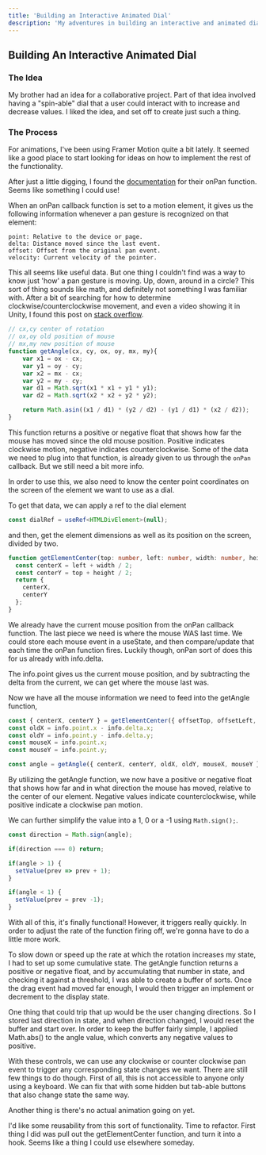 ```yaml
---
title: 'Building an Interactive Animated Dial'
description: 'My adventures in building an interactive and animated dial that a user can "spin" to change values.'
---
```

## Building An Interactive Animated Dial

### The Idea

My brother had an idea for a collaborative project. Part of that idea involved having a "spin-able" dial that a user could interact with to increase and decrease values. I liked the idea, and set off to create just such a thing.

### The Process

For animations, I've been using Framer Motion quite a bit lately. It seemed like a good place to start looking for ideas on how to implement the rest of the functionality.

After just a little digging, I found the [documentation](https://www.framer.com/docs/gestures/###onpan) for their onPan function.
Seems like something I could use!

When an onPan callback function is set to a motion element, it gives us the following information whenever a pan gesture is recognized on that element:

```none
point: Relative to the device or page.
delta: Distance moved since the last event.
offset: Offset from the original pan event.
velocity: Current velocity of the pointer.
```

This all seems like useful data. But one thing I couldn't find was a way to know just 'how' a pan gesture is moving. Up, down, around in a circle? This sort of thing sounds like math, and definitely not something I was familiar with. After a bit of searching for how to determine clockwise/counterclockwise movement, and even a video showing it in Unity, I found this post on [stack overflow](https://stackoverflow.com/questions/49147241/how-to-detect-if-mouse-is-moving-in-clockwise-direction).

```js
// cx,cy center of rotation
// ox,oy old position of mouse
// mx,my new position of mouse
function getAngle(cx, cy, ox, oy, mx, my){
    var x1 = ox - cx;
    var y1 = oy - cy;
    var x2 = mx - cx;
    var y2 = my - cy;
    var d1 = Math.sqrt(x1 * x1 + y1 * y1);
    var d2 = Math.sqrt(x2 * x2 + y2 * y2);

    return Math.asin((x1 / d1) * (y2 / d2) - (y1 / d1) * (x2 / d2));
}
```

This function returns a positive or negative float that shows how far the mouse has moved since the old mouse position. Positive indicates clockwise motion, negative indicates counterclockwise. Some of the data we need to plug into that function, is already given to us through the `onPan` callback. But we still need a bit more info.

In order to use this, we also need to know the center point coordinates on the screen of the element we want to use as a dial.

To get that data, we can apply a ref to the dial element

```ts
const dialRef = useRef<HTMLDivElement>(null);
```

and then, get the element dimensions as well as its position on the screen, divided by two.

```ts
function getElementCenter(top: number, left: number, width: number, height: number) {
  const centerX = left + width / 2;
  const centerY = top + height / 2;
  return {
    centerX,
    centerY
  };
}
```

We already have the current mouse position from the onPan callback function. The last piece we need is where the mouse WAS last time. We could store each mouse event in a useState, and then compare/update that each time the onPan function fires. Luckily though, onPan sort of does this for us already with info.delta.

The info.point gives us the current mouse position, and by subtracting the delta from the current, we can get where the mouse last was.

Now we have all the mouse information we need to feed into the getAngle function,

```ts
const { centerX, centerY } = getElementCenter({ offsetTop, offsetLeft, clientWidth, clientHeight });
const oldX = info.point.x - info.delta.x;
const oldY = info.point.y - info.delta.y;
const mouseX = info.point.x;
const mouseY = info.point.y;

const angle = getAngle({ centerX, centerY, oldX, oldY, mouseX, mouseY });
```

By utilizing the getAngle function, we now have a positive or negative float that shows how far and in what direction the mouse has moved, relative to the center of our element. Negative values indicate counterclockwise, while positive indicate a clockwise pan motion.

We can further simplify the value into a 1, 0 or a -1 using `Math.sign();`.

```js
const direction = Math.sign(angle);

if(direction === 0) return;

if(angle > 1) {
  setValue(prev => prev + 1);
}

if(angle < 1) {
  setValue(prev = prev -1);
}
```

With all of this, it's finally functional! However, it triggers really quickly. In order to adjust the rate of the function firing off, we're gonna have to do a little more work.

To slow down or speed up the rate at which the rotation increases my state, I had to set up some cumulative state. The getAngle function returns a positive or negative float, and by accumulating that number in state, and checking it against a threshold, I was able to create a buffer of sorts. Once the drag event had moved far enough, I would then trigger an implement or decrement to the display state.

One thing that could trip that up would be the user changing directions. So I stored last direction in state, and when direction changed, I would reset the buffer and start over. In order to keep the buffer fairly simple, I applied Math.abs() to the angle value, which converts any negative values to positive.

With these controls, we can use any clockwise or counter clockwise pan event to trigger any corresponding state changes we want. There are still few things to do though. First of all, this is not accessible to anyone only using a keyboard. We can fix that with some hidden but tab-able buttons that also change state the same way.

Another thing is there's no actual animation going on yet.

I'd like some reusability from this sort of functionality. Time to refactor.
First thing I did was pull out the getElementCenter function, and turn it into a hook. Seems like a thing I could use elsewhere someday.
